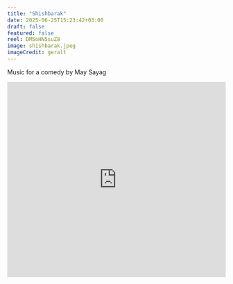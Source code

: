 ```yaml
---
title: "Shishbarak"
date: 2025-06-25T15:23:42+03:00
draft: false
featured: false
reel: DM5oHN5suZ8
image: shishbarak.jpeg
imageCredit: geralt
---
```

Music for a comedy by May Sayag
<!--more-->

<iframe width="100%" height="450" scrolling="no" frameborder="no" allow="autoplay" src="https://w.soundcloud.com/player/?url=https%3A//api.soundcloud.com/playlists/2076433017&color=%23ff5500&auto_play=false&hide_related=false&show_comments=true&show_user=true&show_reposts=false&show_teaser=true"></iframe>